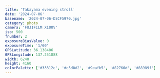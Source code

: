 ```yaml
---
title: 'Takayama evening stroll'
date: '2024-07-06'
basename: '2024-07-06-DSCF5970.jpg'
category: photo
camera: 'FUJIFILM X100V'
iso: 500
fnumber: 2
exposureBiasValue: 0
exposureTime: '1/60'
GPSLatitude: 36.138406
GPSLongitude: 137.251888
width: 6240
height: 4160
colorPalette: ['#33312e', '#c5d0d2', '#9eafb5', '#82766d', '#88989f']
---
```

